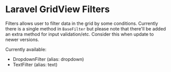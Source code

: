 # Laravel GridView Filters

Filters allows user to filter data in the grid by some conditions. 
Currently there is a single method in `BaseFilter` but please note that there'll be added an extra method for input validation/etc. Consider this when update to newer versions.

Currently available:
- DropdownFilter (alias: dropdown)
- TextFilter (alias: text)